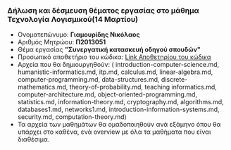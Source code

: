 ### Δήλωση και δέσμευση θέματος εργασίας στο μάθημα Τεχνολογία Λογισμικού(14 Μαρτίου)

*  Ονοματεπώνυμο: **Γιαμουρίδης Νικόλαος**
*  Αριθμός Μητρώου: **Π2013051**
*  Θέμα εργασίας **"Συνεργατική κατασκευή οδηγού σπουδών"**
*  Προσωπικό αποθετήριο του κώδικα: [Link Αποθετηρίου του κώδικα](https://github.com/DIYamYam/study-guide)
*  Αρχεία που θα δημιουργηθούν:  ( introduction-computer-science.md, humanistic-informatics.md, itp.md, calculus.md, linear-algebra.md, computer-programming.md, data-structures.md, discrete-mathematics.md, theory-of-probability.md, teaching informatics.md, computer-architecture.md, object-oriented-programming.md, statistics.md, information-theory.md, cryptography.md, algorithms.md, databases1.md, networks1.md, introduction-information-systems.md, security.md, computation-theory.md)
* Τα αρχεία των μαθημάτων θα ομαδοποιηθούν ανά εξάμηνο όπου θα υπάρχει στο καθένα, ενά overview με όλα τα μαθήματα που είναι διαθέσιμα.
